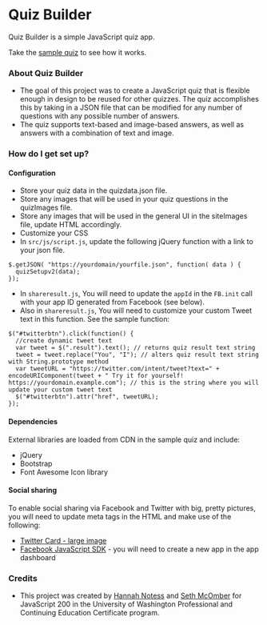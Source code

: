 # Quiz Builder #

Quiz Builder is a simple JavaScript quiz app.

Take the [sample quiz](http://hnotess.github.io/quiz-builder) to see how it works.

### About Quiz Builder ###

* The goal of this project was to create a JavaScript quiz that is flexible enough in design to be reused for other quizzes. The quiz accomplishes this by taking in a JSON file that can be modified for any number of questions with any possible number of answers.
* The quiz supports text-based and image-based answers, as well as answers with a combination of text and image.

### How do I get set up? ###

#### Configuration
* Store your quiz data in the quizdata.json file.
* Store any images that will be used in your quiz questions in the quizImages file.
* Store any images that will be used in the general UI in the siteImages file, update HTML accordingly.
* Customize your CSS
* In `src/js/script.js`, update the following jQuery function with a link to your json file.
```
$.getJSON( "https://yourdomain/yourfile.json", function( data ) {
  quizSetupv2(data);
});
```
* In `shareresult.js`, You will need to update the `appId` in the `FB.init` call with your app ID generated from Facebook (see below).
* Also in `shareresult.js`, You will need to customize your custom Tweet text in this function. See the sample function:
```
$("#twitterbtn").click(function() {
  //create dynamic tweet text
  var tweet = $(".result").text(); // returns quiz result text string
  tweet = tweet.replace("You", "I"); // alters quiz result text string with String.prototype method
  var tweetURL = "https://twitter.com/intent/tweet?text=" + encodeURIComponent(tweet + " Try it for yourself! https://yourdomain.example.com"); // this is the string where you will update your custom tweet text
  $("#twitterbtn").attr("href", tweetURL);
});
```

#### Dependencies ####
External libraries are loaded from CDN in the sample quiz and include:
* jQuery
* Bootstrap
* Font Awesome Icon library

#### Social sharing
To enable social sharing via Facebook and Twitter with big, pretty pictures, you will need to update meta tags in the HTML and make use of the following:
* [Twitter Card - large image](https://dev.twitter.com/cards/types/summary-large-image)
* [Facebook JavaScript SDK](https://developers.facebook.com/docs/javascript/quickstart) - you will need to create a new app in the app dashboard

### Credits ###

* This project was created by [Hannah Notess](https://github.com/hnotess) and [Seth McOmber](https://github.com/smcomber) for JavaScript 200 in the University of Washington Professional and Continuing Education Certificate program.
